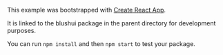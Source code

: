 This example was bootstrapped with [Create React App](https://github.com/facebook/create-react-app).

It is linked to the blushui package in the parent directory for development purposes.

You can run `npm install` and then `npm start` to test your package.
